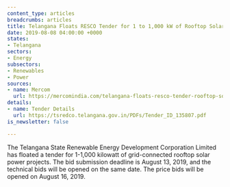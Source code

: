 ```yaml
---
content_type: articles
breadcrumbs: articles
title: Telangana Floats RESCO Tender for 1 to 1,000 kW of Rooftop Solar Projects
date: 2019-08-08 04:00:00 +0000
states:
- Telangana
sectors:
- Energy
subsectors:
- Renewables
- Power
sources:
- name: Mercom
  url: https://mercomindia.com/telangana-floats-resco-tender-rooftop-solar/
details:
- name: Tender Details
  url: https://tsredco.telangana.gov.in/PDFs/Tender_ID_135807.pdf
is_newsletter: false

---
```

The Telangana State Renewable Energy Development Corporation Limited has floated a tender for 1-1,000 kilowatt of grid-connected rooftop solar power projects. The bid submission deadline is August 13, 2019, and the technical bids will be opened on the same date. The price bids will be opened on August 16, 2019.
